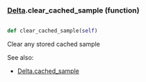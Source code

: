 ### [Delta](Delta.md).clear_cached_sample (function)


```py

def clear_cached_sample(self)

```



Clear any stored cached sample

See also:

* [Delta.cached_sample](Delta.cached_sample.md)

